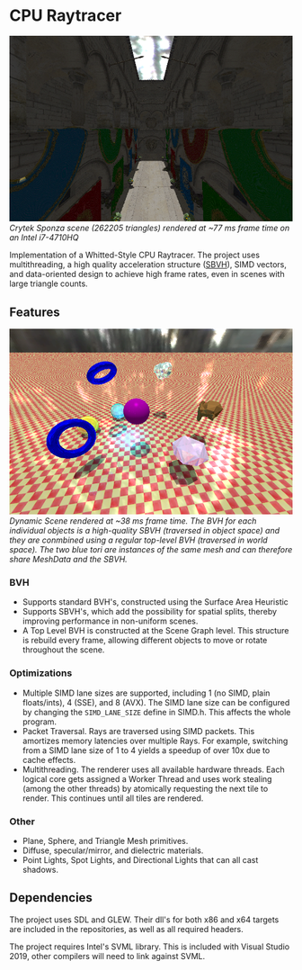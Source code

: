 # CPU Raytracer

![Sponza](Screenshots/Sponza.png)
*Crytek Sponza scene (262205 triangles) rendered at ~77 ms frame time on an Intel i7-4710HQ*

Implementation of a Whitted-Style CPU Raytracer.
The project uses multithreading, a high quality acceleration structure ([SBVH](https://www.nvidia.com/docs/IO/77714/sbvh.pdf)), SIMD vectors, and data-oriented design to achieve high frame rates, even in scenes with large triangle counts.

## Features

![Dynamic Scene](Screenshots/Dynamic.png)
*Dynamic Scene rendered at ~38 ms frame time. The BVH for each individual objects is a high-quality SBVH (traversed in object space) and they are conmbined using a regular top-level BVH (traversed in world space). The two blue tori are instances of the same mesh and can therefore share MeshData and the SBVH.*

### BVH

- Supports standard BVH's, constructed using the Surface Area Heuristic
- Supports SBVH's, which add the possibility for spatial splits, thereby improving performance in non-uniform scenes.
- A Top Level BVH is constructed at the Scene Graph level. This structure is rebuild every frame, allowing different objects to move or rotate throughout the scene.

### Optimizations

- Multiple SIMD lane sizes are supported, including 1 (no SIMD, plain floats/ints), 4 (SSE), and 8 (AVX). The SIMD lane size can be configured by changing the ```SIMD_LANE_SIZE``` define in SIMD.h. This affects the whole program.
- Packet Traversal. Rays are traversed using SIMD packets. This amortizes memory latencies over multiple Rays. For example, switching from a SIMD lane size of 1 to 4 yields a speedup of over 10x due to cache effects.
- Multithreading. The renderer uses all available hardware threads. 
Each logical core gets assigned a Worker Thread and uses work stealing (among the other threads) by atomically requesting the next tile to render. This continues until all tiles are rendered.

### Other
- Plane, Sphere, and Triangle Mesh primitives.
- Diffuse, specular/mirror, and dielectric materials.
- Point Lights, Spot Lights, and Directional Lights that can all cast shadows.

## Dependencies

The project uses SDL and GLEW. Their dll's for both x86 and x64 targets are included in the repositories, as well as all required headers.

The project requires Intel's SVML library. This is included with Visual Studio 2019, other compilers will need to link against SVML. 
